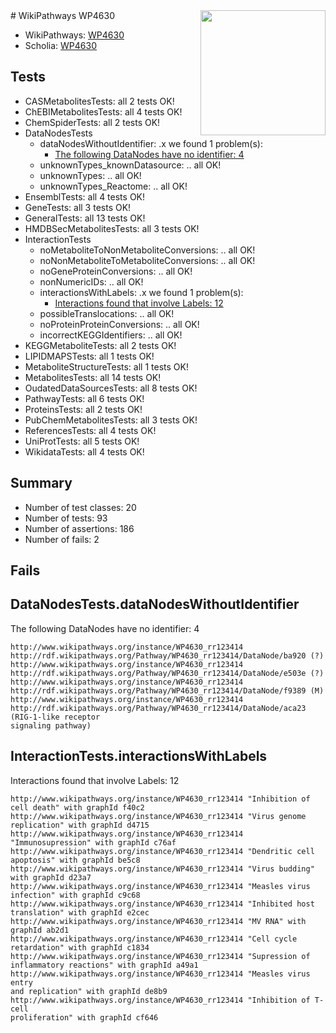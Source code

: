 <img style="float: right; width: 200px" src="https://upload.wikimedia.org/wikipedia/commons/thumb/8/83/Wplogo_with_text_500.png/640px-Wplogo_with_text_500.png" />
# WikiPathways WP4630

* WikiPathways: [WP4630](https://wikipathways.org/pathways/WP4630)
* Scholia: [WP4630](https://scholia.toolforge.org/wikipathways/WP4630)
## Tests
* CASMetabolitesTests: all 2 tests OK!
* ChEBIMetabolitesTests: all 4 tests OK!
* ChemSpiderTests: all 2 tests OK!
* DataNodesTests
    * dataNodesWithoutIdentifier: .x we found 1 problem(s):
        * [The following DataNodes have no identifier: 4](#d2d32fa3)
    * unknownTypes_knownDatasource: .. all OK!
    * unknownTypes: .. all OK!
    * unknownTypes_Reactome: .. all OK!
* EnsemblTests: all 4 tests OK!
* GeneTests: all 3 tests OK!
* GeneralTests: all 13 tests OK!
* HMDBSecMetabolitesTests: all 3 tests OK!
* InteractionTests
    * noMetaboliteToNonMetaboliteConversions: .. all OK!
    * noNonMetaboliteToMetaboliteConversions: .. all OK!
    * noGeneProteinConversions: .. all OK!
    * nonNumericIDs: .. all OK!
    * interactionsWithLabels: .x we found 1 problem(s):
        * [Interactions found that involve Labels: 12](#fe97a8ba)
    * possibleTranslocations: .. all OK!
    * noProteinProteinConversions: .. all OK!
    * incorrectKEGGIdentifiers: .. all OK!
* KEGGMetaboliteTests: all 2 tests OK!
* LIPIDMAPSTests: all 1 tests OK!
* MetaboliteStructureTests: all 1 tests OK!
* MetabolitesTests: all 14 tests OK!
* OudatedDataSourcesTests: all 8 tests OK!
* PathwayTests: all 6 tests OK!
* ProteinsTests: all 2 tests OK!
* PubChemMetabolitesTests: all 3 tests OK!
* ReferencesTests: all 4 tests OK!
* UniProtTests: all 5 tests OK!
* WikidataTests: all 4 tests OK!


## Summary

* Number of test classes: 20
* Number of tests: 93
* Number of assertions: 186
* Number of fails: 2

## Fails

<a name="d2d32fa3" />

## DataNodesTests.dataNodesWithoutIdentifier

The following DataNodes have no identifier: 4
```
http://www.wikipathways.org/instance/WP4630_rr123414 http://rdf.wikipathways.org/Pathway/WP4630_rr123414/DataNode/ba920 (?)
http://www.wikipathways.org/instance/WP4630_rr123414 http://rdf.wikipathways.org/Pathway/WP4630_rr123414/DataNode/e503e (?)
http://www.wikipathways.org/instance/WP4630_rr123414 http://rdf.wikipathways.org/Pathway/WP4630_rr123414/DataNode/f9389 (M)
http://www.wikipathways.org/instance/WP4630_rr123414 http://rdf.wikipathways.org/Pathway/WP4630_rr123414/DataNode/aca23 (RIG-1-like receptor
signaling pathway)
```

<a name="fe97a8ba" />

## InteractionTests.interactionsWithLabels

Interactions found that involve Labels: 12
```
http://www.wikipathways.org/instance/WP4630_rr123414 "Inhibition of cell death" with graphId f40c2
http://www.wikipathways.org/instance/WP4630_rr123414 "Virus genome 
replication" with graphId d4715
http://www.wikipathways.org/instance/WP4630_rr123414 "Immunosupression" with graphId c76af
http://www.wikipathways.org/instance/WP4630_rr123414 "Dendritic cell
apoptosis" with graphId be5c8
http://www.wikipathways.org/instance/WP4630_rr123414 "Virus budding" with graphId d23a7
http://www.wikipathways.org/instance/WP4630_rr123414 "Measles virus
infection" with graphId c9c68
http://www.wikipathways.org/instance/WP4630_rr123414 "Inhibited host 
translation" with graphId e2cec
http://www.wikipathways.org/instance/WP4630_rr123414 "MV RNA" with graphId ab2d1
http://www.wikipathways.org/instance/WP4630_rr123414 "Cell cycle retardation" with graphId c1834
http://www.wikipathways.org/instance/WP4630_rr123414 "Supression of 
inflammatory reactions" with graphId a49a1
http://www.wikipathways.org/instance/WP4630_rr123414 "Measles virus entry
and replication" with graphId de8b9
http://www.wikipathways.org/instance/WP4630_rr123414 "Inhibition of T-cell 
proliferation" with graphId cf646
```

